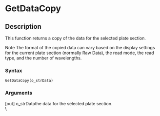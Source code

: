 # GetDataCopy

## Description

This function returns a copy of the data for the selected plate section.

Note The format of the copied data can vary based on the display settings for the current plate section (normally Raw Data), the read mode, the read type, and the number of wavelengths.

### Syntax

```
GetDataCopy(o_strData)
```

### Arguments

\[out] o\_strDatathe data for the selected plate section.\
\
